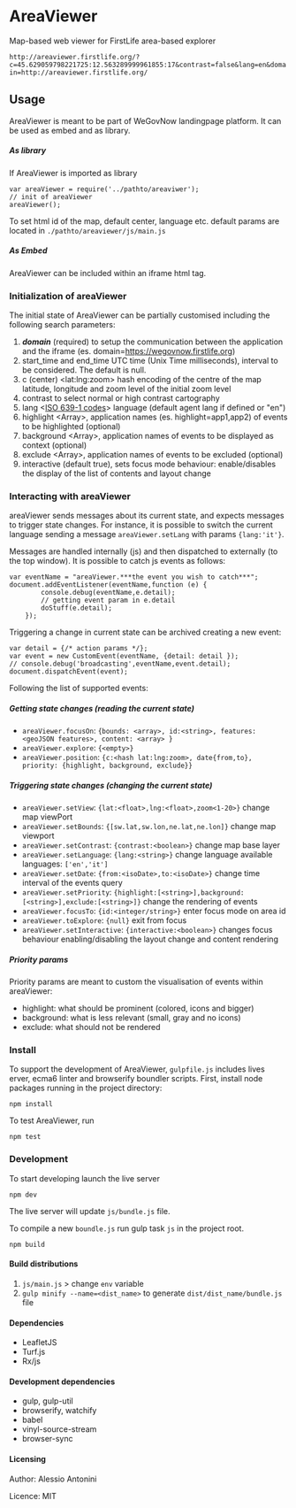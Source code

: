 # AreaViewer

Map-based web viewer for FirstLife area-based explorer

``http://areaviewer.firstlife.org/?c=45.629059798221725:12.563289999961855:17&contrast=false&lang=en&domain=http://areaviewer.firstlife.org/``

## Usage 

AreaViewer is meant to be part of WeGovNow landingpage platform. It can be used as embed and as library. 


##### As library
If AreaViewer is imported as library

```
var areaViewer = require('../pathto/areaviwer');
// init of areaViewer
areaViewer();
```
To set html id of the map, default center, language etc. 
default params are located in ``./pathto/areaviewer/js/main.js``

##### As Embed
AreaViewer can be included within an iframe html tag.

### Initialization of areaViewer
The initial state of AreaViewer can be partially customised including the following search parameters:

1. ***domain*** (required) to setup the communication between the application and the iframe (es. domain=https://wegovnow.firstlife.org)
2. start_time and end_time UTC time (Unix Time milliseconds), interval to be considered. The default is null.
3. c (center) \<lat:lng:zoom\> hash encoding of the centre of the map latitude, longitude and zoom level of the initial zoom level
4. contrast <boolean> to select normal or high contrast cartography
5. lang \<[ISO 639-1 codes](https://en.wikipedia.org/wiki/List_of_ISO_639-1_codes)\> language (default agent lang if defined or "en") 
6. highlight <Array<string>>, application names (es. highlight=app1,app2) of events to be highlighted (optional)
7. background <Array<string>>, application names of events to be displayed as context (optional)
8. exclude <Array<string>>, application names of events to be excluded (optional)
9. interactive <boolean> (default true), sets focus mode behaviour: enable/disables the display of the list of contents and layout change

### Interacting with areaViewer

areaViewer sends messages about its current state, and expects messages to trigger state changes. 
For instance, it is possible to switch the current language sending a message ``areaViewer.setLang`` with params ``{lang:'it'}``.

Messages are handled internally (js) and then dispatched to externally (to the top window).
It is possible to catch js events as follows:

```
var eventName = "areaViewer.***the event you wish to catch***";
document.addEventListener(eventName,function (e) {
        console.debug(eventName,e.detail);
        // getting event param in e.detail
        doStuff(e.detail);
    });
```

Triggering a change in current state can be archived creating a new event:
```
var detail = {/* action params */};
var event = new CustomEvent(eventName, {detail: detail });
// console.debug('broadcasting',eventName,event.detail);
document.dispatchEvent(event);
```

Following the list of supported events: 
##### Getting state changes (reading the current state)
- ``areaViewer.focusOn``: ``{bounds: <array>, id:<string>, features: <geoJSON features>, content: <array> }``
- ``areaViewer.explore``: ``{<empty>}``
- ``areaViewer.position``: ``{c:<hash lat:lng:zoom>, date{from,to}, priority: {highlight, background, exclude}}``

##### Triggering state changes (changing the current state)
- ``areaViewer.setView``: ``{lat:<float>,lng:<float>,zoom<1-20>}`` change map viewPort
- ``areaViewer.setBounds``: ``{[sw.lat,sw.lon,ne.lat,ne.lon]}`` change map viewport
- ``areaViewer.setContrast``: ``{contrast:<boolean>}`` change map base layer
- ``areaViewer.setLanguage``: ``{lang:<string>}`` change language available languages: ``['en','it']``
- ``areaViewer.setDate``: ``{from:<isoDate>,to:<isoDate>}`` change time interval of the events query
- ``areaViewer.setPriority``: ``{highlight:[<string>],background:[<string>],exclude:[<string>]}`` change the rendering of events
- ``areaViewer.focusTo``: ``{id:<integer/string>}`` enter focus mode on area id
- ``areaViewer.toExplore``: ``{null}`` exit from focus
- ``areaViewer.setInteractive``: ``{interactive:<boolean>}`` changes focus behaviour enabling/disabling the layout change and content rendering


##### Priority params

Priority params are meant to custom the visualisation of events within areaViewer:
 - highlight: what should be prominent (colored, icons and bigger)
 - background: what is less relevant (small, gray and no icons)
 - exclude: what should not be rendered
 

### Install
To support the development of AreaViewer, ``gulpfile.js`` includes lives erver, ecma6 linter and browserify boundler scripts.
First, install node packages running in the project directory:
```
npm install
```
To test AreaViewer, run
```
npm test
```
### Development
To start developing launch the live server
```
npm dev
```
The live server will update ``js/bundle.js`` file.

To compile a new `boundle.js` run gulp task `js` in the project root.
```
npm build
```

#### Build distributions

1. ``js/main.js`` > change ``env`` variable
2. ``gulp minify --name=<dist_name>`` to generate ``dist/dist_name/bundle.js`` file 

#### Dependencies
 - LeafletJS
 - Turf.js
 - Rx/js

#### Development dependencies
 - gulp, gulp-util
 - browserify, watchify
 - babel
 - vinyl-source-stream
 - browser-sync

#### Licensing
Author: Alessio Antonini

Licence: MIT